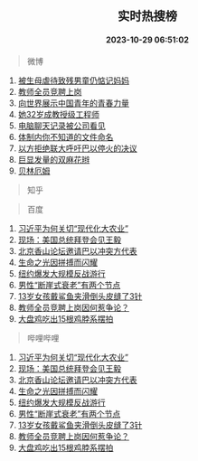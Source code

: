 <div align="center"><h2>实时热搜榜</h2><h4>2023-10-29 06:51:02</h4></div>

> 微博  

1. [被生母虐待致残男童仍惦记妈妈](https://s.weibo.com/weibo?q=%23%E8%A2%AB%E7%94%9F%E6%AF%8D%E8%99%90%E5%BE%85%E8%87%B4%E6%AE%8B%E7%94%B7%E7%AB%A5%E4%BB%8D%E6%83%A6%E8%AE%B0%E5%A6%88%E5%A6%88%23&t=31&band_rank=1&Refer=top)<br />
2. [教师全员竞聘上岗](https://s.weibo.com/weibo?q=%23%E6%95%99%E5%B8%88%E5%85%A8%E5%91%98%E7%AB%9E%E8%81%98%E4%B8%8A%E5%B2%97%23&t=31&band_rank=2&Refer=top)<br />
3. [向世界展示中国青年的青春力量](https://s.weibo.com/weibo?q=%23%E5%90%91%E4%B8%96%E7%95%8C%E5%B1%95%E7%A4%BA%E4%B8%AD%E5%9B%BD%E9%9D%92%E5%B9%B4%E7%9A%84%E9%9D%92%E6%98%A5%E5%8A%9B%E9%87%8F%23&t=31&band_rank=3&Refer=top)<br />
4. [她32岁成教授级工程师](https://s.weibo.com/weibo?q=%23%E5%A5%B932%E5%B2%81%E6%88%90%E6%95%99%E6%8E%88%E7%BA%A7%E5%B7%A5%E7%A8%8B%E5%B8%88%23&t=31&band_rank=4&Refer=top)<br />
5. [电脑聊天记录被公司看见](https://s.weibo.com/weibo?q=%E7%94%B5%E8%84%91%E8%81%8A%E5%A4%A9%E8%AE%B0%E5%BD%95%E8%A2%AB%E5%85%AC%E5%8F%B8%E7%9C%8B%E8%A7%81&t=31&band_rank=5&Refer=top)<br />
6. [体制内你不知道的文件命名](https://s.weibo.com/weibo?q=%E4%BD%93%E5%88%B6%E5%86%85%E4%BD%A0%E4%B8%8D%E7%9F%A5%E9%81%93%E7%9A%84%E6%96%87%E4%BB%B6%E5%91%BD%E5%90%8D&t=31&band_rank=6&Refer=top)<br />
7. [以方拒绝联大呼吁巴以停火的决议](https://s.weibo.com/weibo?q=%23%E4%BB%A5%E6%96%B9%E6%8B%92%E7%BB%9D%E8%81%94%E5%A4%A7%E5%91%BC%E5%90%81%E5%B7%B4%E4%BB%A5%E5%81%9C%E7%81%AB%E7%9A%84%E5%86%B3%E8%AE%AE%23&t=31&band_rank=7&Refer=top)<br />
8. [巨显发量的双麻花辫](https://s.weibo.com/weibo?q=%E5%B7%A8%E6%98%BE%E5%8F%91%E9%87%8F%E7%9A%84%E5%8F%8C%E9%BA%BB%E8%8A%B1%E8%BE%AB&t=31&band_rank=8&Refer=top)<br />
9. [贝林厄姆](https://s.weibo.com/weibo?q=%E8%B4%9D%E6%9E%97%E5%8E%84%E5%A7%86&t=31&band_rank=9&Refer=top)<br />

> 知乎  


> 百度  

1. [习近平为何关切“现代化大农业”](https://www.baidu.com/s?wd=%E4%B9%A0%E8%BF%91%E5%B9%B3%E4%B8%BA%E4%BD%95%E5%85%B3%E5%88%87%E2%80%9C%E7%8E%B0%E4%BB%A3%E5%8C%96%E5%A4%A7%E5%86%9C%E4%B8%9A%E2%80%9D&sa=fyb_news&rsv_dl=fyb_news)<br />
2. [现场：美国总统拜登会见王毅](https://www.baidu.com/s?wd=%E7%8E%B0%E5%9C%BA%EF%BC%9A%E7%BE%8E%E5%9B%BD%E6%80%BB%E7%BB%9F%E6%8B%9C%E7%99%BB%E4%BC%9A%E8%A7%81%E7%8E%8B%E6%AF%85&sa=fyb_news&rsv_dl=fyb_news)<br />
3. [北京香山论坛邀请巴以冲突方代表](https://www.baidu.com/s?wd=%E5%8C%97%E4%BA%AC%E9%A6%99%E5%B1%B1%E8%AE%BA%E5%9D%9B%E9%82%80%E8%AF%B7%E5%B7%B4%E4%BB%A5%E5%86%B2%E7%AA%81%E6%96%B9%E4%BB%A3%E8%A1%A8&sa=fyb_news&rsv_dl=fyb_news)<br />
4. [生命之光因拼搏而闪耀](https://www.baidu.com/s?wd=%E7%94%9F%E5%91%BD%E4%B9%8B%E5%85%89%E5%9B%A0%E6%8B%BC%E6%90%8F%E8%80%8C%E9%97%AA%E8%80%80&sa=fyb_news&rsv_dl=fyb_news)<br />
5. [纽约爆发大规模反战游行](https://www.baidu.com/s?wd=%E7%BA%BD%E7%BA%A6%E7%88%86%E5%8F%91%E5%A4%A7%E8%A7%84%E6%A8%A1%E5%8F%8D%E6%88%98%E6%B8%B8%E8%A1%8C&sa=fyb_news&rsv_dl=fyb_news)<br />
6. [男性“断崖式衰老”有两个节点](https://www.baidu.com/s?wd=%E7%94%B7%E6%80%A7%E2%80%9C%E6%96%AD%E5%B4%96%E5%BC%8F%E8%A1%B0%E8%80%81%E2%80%9D%E6%9C%89%E4%B8%A4%E4%B8%AA%E8%8A%82%E7%82%B9&sa=fyb_news&rsv_dl=fyb_news)<br />
7. [13岁女孩戴鲨鱼夹滑倒头皮缝了3针](https://www.baidu.com/s?wd=13%E5%B2%81%E5%A5%B3%E5%AD%A9%E6%88%B4%E9%B2%A8%E9%B1%BC%E5%A4%B9%E6%BB%91%E5%80%92%E5%A4%B4%E7%9A%AE%E7%BC%9D%E4%BA%863%E9%92%88&sa=fyb_news&rsv_dl=fyb_news)<br />
8. [教师全员竞聘上岗因何惹争论？](https://www.baidu.com/s?wd=%E6%95%99%E5%B8%88%E5%85%A8%E5%91%98%E7%AB%9E%E8%81%98%E4%B8%8A%E5%B2%97%E5%9B%A0%E4%BD%95%E6%83%B9%E4%BA%89%E8%AE%BA%EF%BC%9F&sa=fyb_news&rsv_dl=fyb_news)<br />
9. [大盘鸡吃出15根鸡脖系摆拍](https://www.baidu.com/s?wd=%E5%A4%A7%E7%9B%98%E9%B8%A1%E5%90%83%E5%87%BA15%E6%A0%B9%E9%B8%A1%E8%84%96%E7%B3%BB%E6%91%86%E6%8B%8D&sa=fyb_news&rsv_dl=fyb_news)<br />

> 哔哩哔哩  

1. [习近平为何关切“现代化大农业”](https://www.baidu.com/s?wd=%E4%B9%A0%E8%BF%91%E5%B9%B3%E4%B8%BA%E4%BD%95%E5%85%B3%E5%88%87%E2%80%9C%E7%8E%B0%E4%BB%A3%E5%8C%96%E5%A4%A7%E5%86%9C%E4%B8%9A%E2%80%9D&sa=fyb_news&rsv_dl=fyb_news)<br />
2. [现场：美国总统拜登会见王毅](https://www.baidu.com/s?wd=%E7%8E%B0%E5%9C%BA%EF%BC%9A%E7%BE%8E%E5%9B%BD%E6%80%BB%E7%BB%9F%E6%8B%9C%E7%99%BB%E4%BC%9A%E8%A7%81%E7%8E%8B%E6%AF%85&sa=fyb_news&rsv_dl=fyb_news)<br />
3. [北京香山论坛邀请巴以冲突方代表](https://www.baidu.com/s?wd=%E5%8C%97%E4%BA%AC%E9%A6%99%E5%B1%B1%E8%AE%BA%E5%9D%9B%E9%82%80%E8%AF%B7%E5%B7%B4%E4%BB%A5%E5%86%B2%E7%AA%81%E6%96%B9%E4%BB%A3%E8%A1%A8&sa=fyb_news&rsv_dl=fyb_news)<br />
4. [生命之光因拼搏而闪耀](https://www.baidu.com/s?wd=%E7%94%9F%E5%91%BD%E4%B9%8B%E5%85%89%E5%9B%A0%E6%8B%BC%E6%90%8F%E8%80%8C%E9%97%AA%E8%80%80&sa=fyb_news&rsv_dl=fyb_news)<br />
5. [纽约爆发大规模反战游行](https://www.baidu.com/s?wd=%E7%BA%BD%E7%BA%A6%E7%88%86%E5%8F%91%E5%A4%A7%E8%A7%84%E6%A8%A1%E5%8F%8D%E6%88%98%E6%B8%B8%E8%A1%8C&sa=fyb_news&rsv_dl=fyb_news)<br />
6. [男性“断崖式衰老”有两个节点](https://www.baidu.com/s?wd=%E7%94%B7%E6%80%A7%E2%80%9C%E6%96%AD%E5%B4%96%E5%BC%8F%E8%A1%B0%E8%80%81%E2%80%9D%E6%9C%89%E4%B8%A4%E4%B8%AA%E8%8A%82%E7%82%B9&sa=fyb_news&rsv_dl=fyb_news)<br />
7. [13岁女孩戴鲨鱼夹滑倒头皮缝了3针](https://www.baidu.com/s?wd=13%E5%B2%81%E5%A5%B3%E5%AD%A9%E6%88%B4%E9%B2%A8%E9%B1%BC%E5%A4%B9%E6%BB%91%E5%80%92%E5%A4%B4%E7%9A%AE%E7%BC%9D%E4%BA%863%E9%92%88&sa=fyb_news&rsv_dl=fyb_news)<br />
8. [教师全员竞聘上岗因何惹争论？](https://www.baidu.com/s?wd=%E6%95%99%E5%B8%88%E5%85%A8%E5%91%98%E7%AB%9E%E8%81%98%E4%B8%8A%E5%B2%97%E5%9B%A0%E4%BD%95%E6%83%B9%E4%BA%89%E8%AE%BA%EF%BC%9F&sa=fyb_news&rsv_dl=fyb_news)<br />
9. [大盘鸡吃出15根鸡脖系摆拍](https://www.baidu.com/s?wd=%E5%A4%A7%E7%9B%98%E9%B8%A1%E5%90%83%E5%87%BA15%E6%A0%B9%E9%B8%A1%E8%84%96%E7%B3%BB%E6%91%86%E6%8B%8D&sa=fyb_news&rsv_dl=fyb_news)<br />
